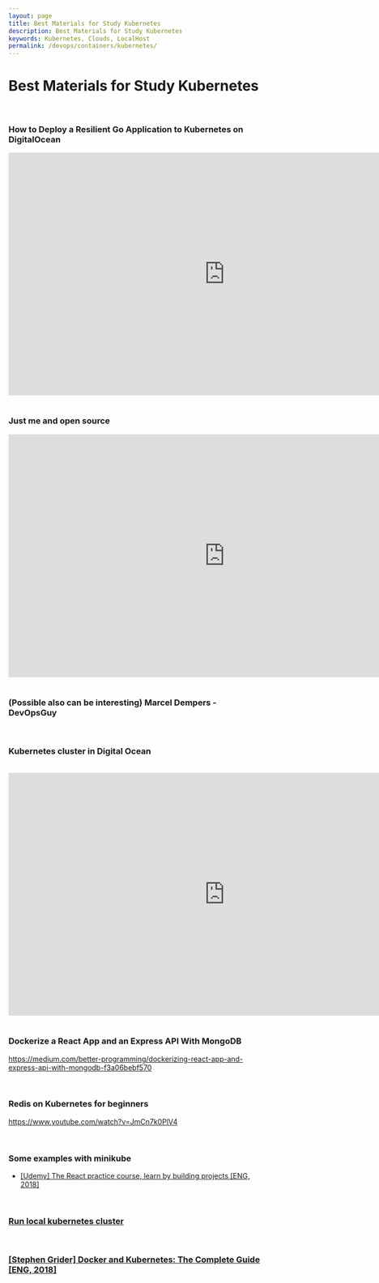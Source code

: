 ```yaml
---
layout: page
title: Best Materials for Study Kubernetes
description: Best Materials for Study Kubernetes
keywords: Kubernetes, Clouds, LocalHost
permalink: /devops/containers/kubernetes/
---
```


# Best Materials for Study Kubernetes

<br/>

### How to Deploy a Resilient Go Application to Kubernetes on DigitalOcean

<div align="center">

<iframe width="853" height="480" src="https://www.youtube.com/embed/g_-U5jddSuM" frameborder="0" allow="accelerometer; autoplay; encrypted-media; gyroscope; picture-in-picture" allowfullscreen></iframe>

</div>

<br/>

### Just me and open source

<div align="center">

<iframe width="853" height="480" src="https://www.youtube.com/embed/videoseries?list=PL34sAs7_26wNBRWM6BDhnonoA5FMERax0" frameborder="0" allow="accelerometer; autoplay; encrypted-media; gyroscope; picture-in-picture" allowfullscreen></iframe>

</div>

<br/>

### (Possible also can be interesting) Marcel Dempers - DevOpsGuy

<br/>

### Kubernetes cluster in Digital Ocean

<br/>

<div align="center">

<iframe width="853" height="480" src="https://www.youtube.com/embed/videoseries?list=PLHq1uqvAteVvt4HcEEXBYZp6hOS0ViOvT" frameborder="0" allow="accelerometer; autoplay; encrypted-media; gyroscope; picture-in-picture" allowfullscreen></iframe>

</div>

<br/>

### Dockerize a React App and an Express API With MongoDB

https://medium.com/better-programming/dockerizing-react-app-and-express-api-with-mongodb-f3a06bebf570

<br/>

### Redis on Kubernetes for beginners

https://www.youtube.com/watch?v=JmCn7k0PlV4

<br/>

### Some examples with minikube

- <a href="https://github.com/webmakaka/The-React-Practice-Course-Learn-by-Building-Projects" rel="nofollow">[Udemy] The React practice course, learn by building projects [ENG, 2018]</a>

<br/>

### [Run local kubernetes cluster](/devops/containers/kubernetes/setup/)

<br/>

### [[Stephen Grider] Docker and Kubernetes: The Complete Guide [ENG, 2018]](https://github.com/webmakaka/Docker-and-Kubernetes-The-Complete-Guide)
